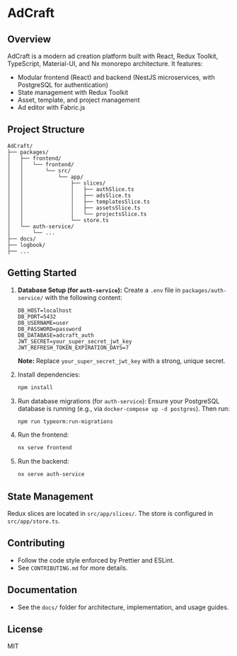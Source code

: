 # AdCraft

## Overview
AdCraft is a modern ad creation platform built with React, Redux Toolkit, TypeScript, Material-UI, and Nx monorepo architecture. It features:
- Modular frontend (React) and backend (NestJS microservices, with PostgreSQL for authentication)
- State management with Redux Toolkit
- Asset, template, and project management
- Ad editor with Fabric.js

## Project Structure
```
AdCraft/
├── packages/
│   ├── frontend/
│   │   └── frontend/
│   │       └── src/
│   │           └── app/
│   │               ├── slices/
│   │               │   ├── authSlice.ts
│   │               │   ├── adsSlice.ts
│   │               │   ├── templatesSlice.ts
│   │               │   ├── assetsSlice.ts
│   │               │   └── projectsSlice.ts
│   │               └── store.ts
│   └── auth-service/
│       └── ...
├── docs/
├── logbook/
├── ...
```

## Getting Started
1. **Database Setup (for `auth-service`):**
   Create a `.env` file in `packages/auth-service/` with the following content:
   ```
   DB_HOST=localhost
   DB_PORT=5432
   DB_USERNAME=user
   DB_PASSWORD=password
   DB_DATABASE=adcraft_auth
   JWT_SECRET=your_super_secret_jwt_key
   JWT_REFRESH_TOKEN_EXPIRATION_DAYS=7
   ```
   **Note:** Replace `your_super_secret_jwt_key` with a strong, unique secret.

2. Install dependencies:
   ```bash
   npm install
   ```

3. Run database migrations (for `auth-service`):
   Ensure your PostgreSQL database is running (e.g., via `docker-compose up -d postgres`). Then run:
   ```bash
   npm run typeorm:run-migrations
   ```

4. Run the frontend:
   ```bash
   nx serve frontend
   ```

5. Run the backend:
   ```bash
   nx serve auth-service
   ```

## State Management
Redux slices are located in `src/app/slices/`. The store is configured in `src/app/store.ts`.

## Contributing
- Follow the code style enforced by Prettier and ESLint.
- See `CONTRIBUTING.md` for more details.

## Documentation
- See the `docs/` folder for architecture, implementation, and usage guides.

## License
MIT
